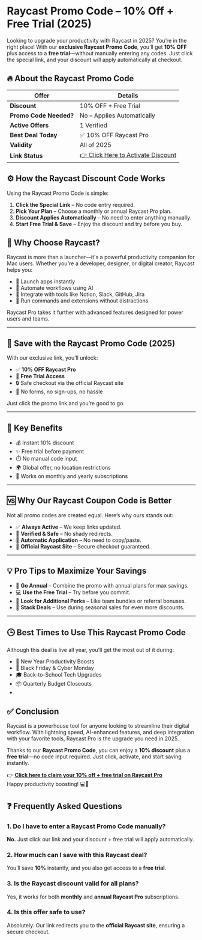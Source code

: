  # Raycast Promo Code – 10% Off + Free Trial (2025)
 

Looking to upgrade your productivity with Raycast in 2025? You’re in the right place! With our **exclusive Raycast Promo Code**, you’ll get **10% OFF** plus access to a **free trial**—without manually entering any codes. Just click the special link, and your discount will apply automatically at checkout.


## 🔥 About the Raycast Promo Code

| Offer | Details |
|-------|---------|
| **Discount** | 10% OFF + Free Trial |
| **Promo Code Needed?** | No – Applies Automatically |
| **Active Offers** | 1 Verified |
| **Best Deal Today** | ✅ 10% OFF Raycast Pro |
| **Validity** | All of 2025 |
| **Link Status** | [👉 Click Here to Activate Discount](https://www.raycast.com/?via=activeoffer) |


## ⚙️ How the Raycast Discount Code Works

Using the Raycast Promo Code is simple:

1. **Click the Special Link** – No code entry required.  
2. **Pick Your Plan** – Choose a monthly or annual Raycast Pro plan.  
3. **Discount Applies Automatically** – No need to enter anything manually.  
4. **Start Free Trial & Save** – Enjoy the discount and try before you buy.

   

## 💼 Why Choose Raycast?

Raycast is more than a launcher—it's a powerful productivity companion for Mac users. Whether you're a developer, designer, or digital creator, Raycast helps you:

- 🚀 Launch apps instantly  
- 🧠 Automate workflows using AI  
- 🔗 Integrate with tools like Notion, Slack, GitHub, Jira  
- 💬 Run commands and extensions without distractions

Raycast Pro takes it further with advanced features designed for power users and teams.

---

## 💸 Save with the Raycast Promo Code (2025)

With our exclusive link, you’ll unlock:

- ✅ **10% OFF Raycast Pro**  
- 🧪 **Free Trial Access**  
- 🔒 Safe checkout via the official Raycast site  
- 🧾 No forms, no sign-ups, no hassle

Just click the promo link and you’re good to go.

---

## 🎯 Key Benefits

- 💰 Instant 10% discount  
- ✨ Free trial before payment  
- ⏱️ No manual code input  
- 🌍 Global offer, no location restrictions  
- 🔄 Works on monthly and yearly subscriptions

---

## 🆚 Why Our Raycast Coupon Code is Better

Not all promo codes are created equal. Here’s why ours stands out:

- ✅ **Always Active** – We keep links updated.  
- 🔐 **Verified & Safe** – No shady redirects.  
- 🧩 **Automatic Application** – No need to copy/paste.  
- 🔗 **Official Raycast Site** – Secure checkout guaranteed.

---

## 💡 Pro Tips to Maximize Your Savings

- 📅 **Go Annual** – Combine the promo with annual plans for max savings.  
- 💻 **Use the Free Trial** – Try before you commit.  
- 📢 **Look for Additional Perks** – Like team bundles or referral bonuses.  
- 🧾 **Stack Deals** – Use during seasonal sales for even more discounts.

---

## 🕒 Best Times to Use This Raycast Promo Code

Although this deal is live all year, you’ll get the most out of it during:

- 🎉 New Year Productivity Boosts  
- 🖤 Black Friday & Cyber Monday  
- 🎓 Back-to-School Tech Upgrades  
- 📦 Quarterly Budget Closeouts
- 
## ✅ Conclusion

Raycast is a powerhouse tool for anyone looking to streamline their digital workflow. With lightning speed, AI-enhanced features, and deep integration with your favorite tools, Raycast Pro is the upgrade you need in 2025.

Thanks to our **Raycast Promo Code**, you can enjoy a **10% discount** plus a **free trial**—no code input required. Just click, activate, and start saving instantly.

👉 **[Click here to claim your 10% off + free trial on Raycast Pro](https://www.raycast.com/?via=activeoffer)**  
Happy productivity boosting! 💻🚀

## ❓ Frequently Asked Questions

### 1. **Do I have to enter a Raycast Promo Code manually?**  
**No.** Just click our link and your discount + free trial will apply automatically.

### 2. **How much can I save with this Raycast deal?**  
You’ll save **10%** instantly, and you also get access to a **free trial**.

### 3. **Is the Raycast discount valid for all plans?**  
Yes, it works for both **monthly** and **annual Raycast Pro** subscriptions.

### 4. **Is this offer safe to use?**  
Absolutely. Our link redirects you to the **official Raycast site**, ensuring a secure checkout.


 

